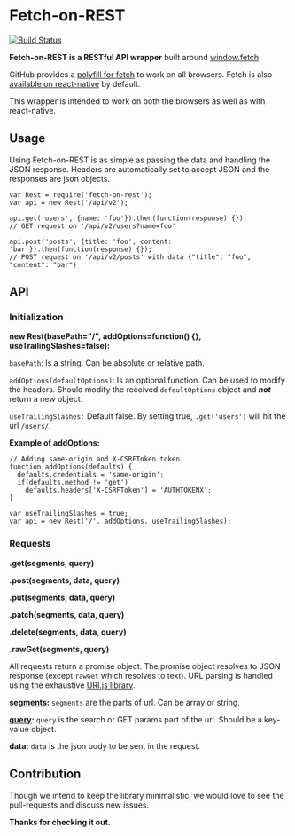 # Fetch-on-REST
[![Build Status](https://travis-ci.org/pratyushmittal/fetch-on-rest.svg?branch=master)](https://travis-ci.org/pratyushmittal/fetch-on-rest)

**Fetch-on-REST is a RESTful API wrapper** built around [window.fetch][fetch].

GitHub provides a [polyfill for fetch][polyfill] to work on all browsers.
Fetch is also [available on react-native][react-native] by default.

This wrapper is intended to work on both the browsers as well as with react-native.


## Usage

Using Fetch-on-REST is as simple as passing the data and handling the JSON response.
Headers are automatically set to accept JSON and the responses are json objects.

```
var Rest = require('fetch-on-rest');
var api = new Rest('/api/v2');

api.get('users', {name: 'foo'}).then(function(response) {});
// GET request on '/api/v2/users?name=foo'

api.post('posts', {title: 'foo', content: 'bar'}).then(function(response) {});
// POST request on '/api/v2/posts' with data {"title": "foo", "content": "bar"}
```


## API

### Initialization

**new Rest(basePath="/", addOptions=function() {}, useTrailingSlashes=false):**

`basePath`: Is a string. Can be absolute or relative path.

`addOptions(defaultOptions)`: Is an optional function. Can be used to modify the headers.
Should modify the received `defaultOptions` object and ***not*** return a new object.

`useTrailingSlashes:` Default false. By setting true, `.get('users')` will hit the url `/users/`.

**Example of addOptions:**

```
// Adding same-origin and X-CSRFToken token
function addOptions(defaults) {
  defaults.credentials = 'same-origin';
  if(defaults.method != 'get')
    defaults.headers['X-CSRFToken'] = 'AUTHTOKENX';
}

var useTrailingSlashes = true;
var api = new Rest('/', addOptions, useTrailingSlashes);
```


### Requests

**.get(segments, query)**

**.post(segments, data, query)**

**.put(segments, data, query)**

**.patch(segments, data, query)**

**.delete(segments, data, query)**

**.rawGet(segments, query)**

All requests return a promise object.
The promise object resolves to JSON response (except `rawGet` which resolves to text).
URL parsing is handled using the exhaustive [URI.js library][urijs].

**[segments][segments]:** `segments` are the parts of url. Can be array or string.

**[query][query]:** `query` is the search or GET params part of the url. Should be a key-value object.

**data:** `data` is the json body to be sent in the request.


## Contribution

Though we intend to keep the library minimalistic, we would love to see the pull-requests and discuss new issues.

**Thanks for checking it out.**


[fetch]: https://developer.mozilla.org/en/docs/Web/API/Fetch_API
[polyfill]: https://github.com/github/fetch
[react-native]: https://facebook.github.io/react-native/docs/network.html

[urijs]: http://medialize.github.io/URI.js/
[segments]: http://medialize.github.io/URI.js/docs.html#accessors-segment
[query]: http://medialize.github.io/URI.js/docs.html#search-add
